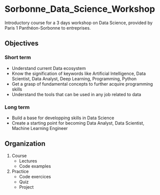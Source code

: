# Sorbonne_Data_Science_Workshop

Introductory course for a 3 days workshop on Data Science, provided by Paris 1 Panthéon-Sorbonne to entreprises.

## Objectives
### Short term
- Understand current Data ecosystem
- Know the signification of keywords like Artificial Intelligence, Data Scientist, Data Analyst, Deep Learning, Programming, Python
- Get a grasp of fundamental concepts to further acquire programming skills
- Understand the tools that can be used in any job related to data

### Long term
- Build a base for developping skills in Data Science
- Create a starting point for becoming Data Analyst, Data Scientist, Machine Learning Engineer


## Organization
1. Course
    - Lectures
    - Code examples
2. Practice
    - Code exercices
    - Quiz
    - Project
